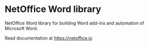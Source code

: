 # NetOffice Word library

NetOffice Word library for building Word add-ins and automation of Microsoft Word.

Read documentation at <https://netoffice.io>
